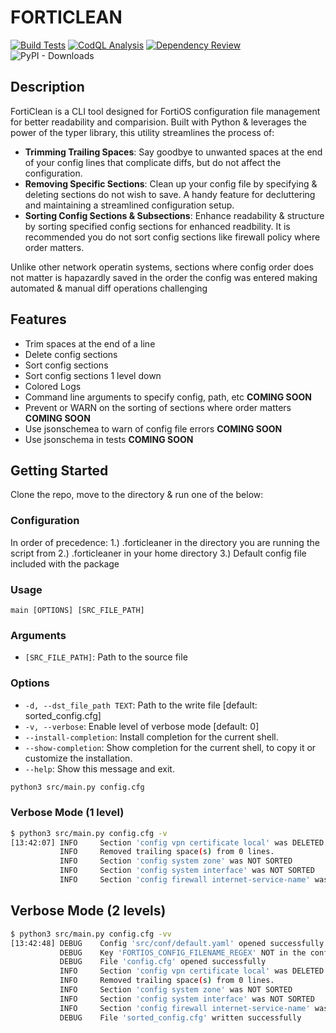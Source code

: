 # FORTICLEAN

[![Build Tests](https://github.com/ryanmerolle/forticlean/actions/workflows/build-tests.yml/badge.svg?event=push)](https://github.com/ryanmerolle/forticlean/actions/workflows/build-tests.yml)
[![CodQL Analysis](https://github.com/ryanmerolle/forticlean/actions/workflows/codeql-analysis.yml/badge.svg?event=push)](https://github.com/ryanmerolle/forticlean/actions/workflows/codeql-analysis.yml)
[![Dependency Review](https://github.com/ryanmerolle/forticlean/actions/workflows/dependency-review.yml/badge.svg?event=push)](https://github.com/ryanmerolle/forticlean/actions/workflows/dependency-review.yml)
![PyPI - Downloads](https://img.shields.io/pypi/dm/forticlean)

## Description

FortiClean is a CLI tool designed for FortiOS configuration file management for better readability and comparision.
Built with Python & leverages the power of the typer library, this utility streamlines the process of:

- **Trimming Trailing Spaces**: Say goodbye to unwanted spaces at the end of your config lines that complicate diffs, but do not affect the configuration.
- **Removing Specific Sections**: Clean up your config file by specifying & deleting sections do not wish to save. A handy feature for decluttering and maintaining a streamlined configuration setup.
- **Sorting Config Sections & Subsections**: Enhance readability & structure by sorting specified config sections for enhanced readbility. It is recommended you do not sort config sections like firewall policy where order matters.

Unlike other network operatin systems, sections where config order does not matter is hapazardly saved in the order the config was entered making automated & manual diff operations challenging

## Features

- Trim spaces at the end of a line
- Delete config sections
- Sort config sections
- Sort config sections 1 level down
- Colored Logs
- Command line arguments to specify config, path, etc **COMING SOON**
- Prevent or WARN on the sorting of sections where order matters **COMING SOON**
- Use jsonschemea to warn of config file errors **COMING SOON**
- Use jsonschema in tests **COMING SOON**

## Getting Started

Clone the repo, move to the directory & run one of the below:

### Configuration

In order of precedence:
1.) .forticleaner in the directory you are running the script from
2.) .forticleaner in your home directory
3.) Default config file included with the package

### Usage

```console
main [OPTIONS] [SRC_FILE_PATH]
```

### Arguments

- `[SRC_FILE_PATH]`: Path to the source file

### Options

- `-d, --dst_file_path TEXT`: Path to the write file  [default: sorted_config.cfg]
- `-v, --verbose`: Enable level of verbose mode  [default: 0]
- `--install-completion`: Install completion for the current shell.
- `--show-completion`: Show completion for the current shell, to copy it or customize the installation.
- `--help`: Show this message and exit.

```bash
python3 src/main.py config.cfg
```

### Verbose Mode (1 level)

```bash
$ python3 src/main.py config.cfg -v
[13:42:07] INFO     Section 'config vpn certificate local' was DELETED.                                                                               main.py:27
           INFO     Removed trailing space(s) from 0 lines.                                                                                           main.py:40
           INFO     Section 'config system zone' was NOT SORTED                                                                                       main.py:70
           INFO     Section 'config system interface' was NOT SORTED                                                                                  main.py:70
           INFO     Section 'config firewall internet-service-name' was SORTED                                                                        main.py:70
```

## Verbose Mode (2 levels)

```bash
$ python3 src/main.py config.cfg -vv
[13:42:48] DEBUG    Config 'src/conf/default.yaml' opened successfully                                                                               utils.py:57
           DEBUG    Key 'FORTIOS_CONFIG_FILENAME_REGEX' NOT in the config file. Defaulting to (.*).cfg.                                              utils.py:63
           DEBUG    File 'config.cfg' opened successfully                                                                                            utils.py:26
           INFO     Section 'config vpn certificate local' was DELETED.                                                                               main.py:27
           INFO     Removed trailing space(s) from 0 lines.                                                                                           main.py:40
           INFO     Section 'config system zone' was NOT SORTED                                                                                       main.py:70
           INFO     Section 'config system interface' was NOT SORTED                                                                                  main.py:70
           INFO     Section 'config firewall internet-service-name' was SORTED                                                                        main.py:70
           DEBUG    File 'sorted_config.cfg' written successfully                                                                                    utils.py:38
```
